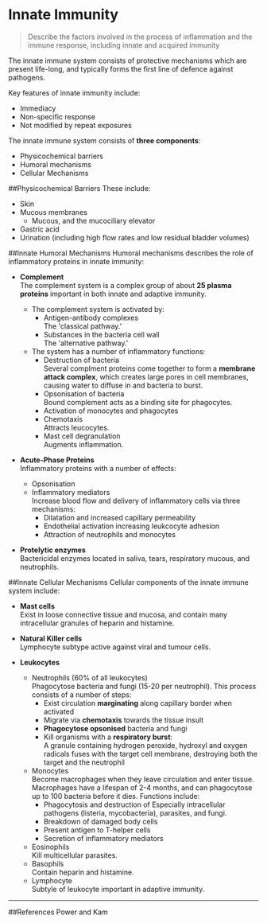 # Innate Immunity
> Describe the factors involved in the process of inflammation and the immune 
response, including innate and acquired immunity

The innate immune system consists of protective mechanisms which are present life-long, and typically forms the first line of defence against pathogens.

Key features of innate immunity include:
* Immediacy
* Non-specific response
* Not modified by repeat exposures

The innate immune system consists of **three components**:
* Physicochemical barriers
* Humoral mechanisms
* Cellular Mechanisms

##Physicochemical Barriers
These include:
* Skin
* Mucous membranes
    * Mucous, and the mucociliary elevator
* Gastric acid
* Urination (including high flow rates and low residual bladder volumes)

##Innate Humoral Mechanisms
Humoral mechanisms describes the role of inflammatory proteins in innate immunity:
* **Complement**  
The complement system is a complex group of about **25 plasma proteins** important in both innate and adaptive immunity.
  * The complement system is activated by:
    * Antigen-antibody complexes  
    The 'classical pathway.'
    * Substances in the bacteria cell wall  
    The 'alternative pathway.'
  * The system has a number of inflammatory functions:
      * Destruction of bacteria  
      Several complment proteins come together to form a **membrane attack complex**, which creates large pores in cell membranes, causing water to diffuse in and bacteria to burst.  
      * Opsonisation of bacteria  
      Bound complement acts as a binding site for phagocytes.
      * Activation of monocytes and phagocytes
      * Chemotaxis  
      Attracts leucocytes.
      * Mast cell degranulation  
      Augments inflammation.



* **Acute-Phase Proteins**  
Inflammatory proteins with a number of effects:
    * Opsonisation
    * Inflammatory mediators  
    Increase blood flow and delivery of inflammatory cells via three mechanisms:
        * Dilatation and increased capillary permeability
        * Endothelial activation increasing leukcocyte adhesion
        * Attraction of neutrophils and monocytes



* **Protelytic enzymes**  
Bactericidal enzymes located in saliva, tears, respiratory mucous, and neutrophils.

##Innate Cellular Mechanisms
Cellular components of the innate immune system include:
* **Mast cells**  
Exist in loose connective tissue and mucosa, and contain many intracellular granules of heparin and histamine.

* **Natural Killer cells**  
Lymphocyte subtype active against viral and tumour cells.


* **Leukocytes**  
    * Neutrophils (60% of all leukocytes)  
    Phagocytose bacteria and fungi (15-20 per neutrophil). This process consists of a number of steps:
        * Exist circulation **marginating** along capillary border when activated
        * Migrate via **chemotaxis** towards the tissue insult
        * **Phagocytose opsonised** bacteria and fungi
        * Kill organisms with a **respiratory burst**:  
        A granule containing hydrogen peroxide, hydroxyl and oxygen radicals fuses with the target cell membrane, destroying both the target and the neutrophil
    * Monocytes  
    Become macrophages when they leave circulation and enter tissue. Macrophages have a lifespan of 2-4 months, and can phagocytose up to 100 bacteria before it dies. Functions include:
        * Phagocytosis and destruction of
          Especially intracellular pathogens (listeria, mycobacteria), parasites, and fungi.
        * Breakdown of damaged body cells
        * Present antigen to T-helper cells
        * Secretion of inflammatory mediators
    * Eosinophils  
    Kill multicellular parasites.
    * Basophils  
    Contain heparin and histamine.
    * Lymphocyte  
    Subtyle of leukocyte important in adaptive immunity.

---
##References
Power and Kam